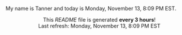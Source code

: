 My name is Tanner and today is Monday, November 13, 8:09 PM EST.

<p align="center">This <i>README</i> file is generated <b>every 3 hours</b>!</br>Last refresh: Monday, November 13, 8:09 PM EST<br /></p>

